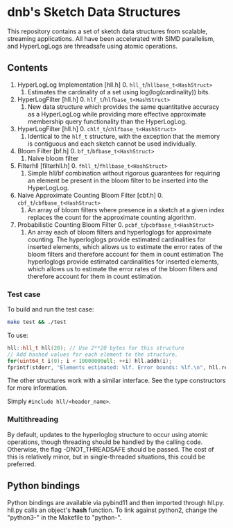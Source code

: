 # dnb's Sketch Data Structures
This repository contains a set of sketch data structures from scalable, streaming applications.
All have been accelerated with SIMD parallelism, and HyperLogLogs are threadsafe using atomic operations.

## Contents
1. HyperLogLog Implementation [hll.h]
    0. `hll_t`/`hllbase_t<HashStruct>`
    1. Estimates the cardinality of a set using log(log(cardinality)) bits.
2. HyperLogFilter [hll.h]
    0. `hlf_t`/`hlfbase_t<HashStruct>`
    1. New data structure which provides the same quantitative accuracy as a HyperLogLog while providing more effective approximate membership query functionality than the HyperLogLog.
3. HyperLogFilter [hll.h]
    0. `chlf_t`/`chlfbase_t<HashStruct>`
    1. Identical to the `hlf_t` structure, with the exception that the memory is contiguous and each sketch cannot be used individually.
4. Bloom Filter [bf.h]
    0. `bf_t`/`bfbase_t<HashStruct>`
    1. Naive bloom filter
5. Filterhll [filterhll.h]
    0. `fhll_t`/`fhllbase_t<HashStruct>`
    1. Simple hll/bf combination without rigorous guarantees for requiring an element be present in the bloom filter to be inserted into the HyperLogLog.
6. Naive Approximate Counting Bloom Filter [cbf.h]
    0. `cbf_t`/`cbfbase_t<HashStruct>`
    1. An array of bloom filters where presence in a sketch at a given index replaces the count for the approximate counting algorithm.
7. Probabilistic Counting Bloom Filter
    0. `pcbf_t`/`pcbfbase_t<HashStruct>`
    1. An array each of bloom filters and hyperloglogs for approximate counting. The hyperloglogs provide estimated cardinalities for inserted elements, which allows us to estimate the error rates of the bloom filters and therefore account for them in count estimation The hyperloglogs provide estimated cardinalities for inserted elements, which allows us to estimate the error rates of the bloom filters and therefore account for them in count estimation.

### Test case
To build and run the test case:

```bash
make test && ./test
```

To use:

```c++
hll::hll_t hll(20); // Use 2**20 bytes for this structure
// Add hashed values for each element to the structure.
for(uint64_t i(0); i < 10000000ull; ++i) hll.addh(i);
fprintf(stderr, "Elements estimated: %lf. Error bounds: %lf.\n", hll.report(), hll.est_err());
```

The other structures work with a similar interface. See the type constructors for more information.

Simply `#include hll/<header_name>`.

### Multithreading
By default, updates to the hyperloglog structure to occur using atomic operations, though threading should be handled by the calling code. Otherwise, the flag -DNOT_THREADSAFE should be passed. The cost of this is relatively minor, but in single-threaded situations, this could be preferred.

## Python bindings
Python bindings are available via pybind11 and then imported through hll.py. hll.py calls an object's __hash__ function. To link against python2, change the "python3-" in the Makefile to "python-".
